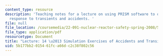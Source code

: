 ```yaml
---
content_type: resource
description: 'Teaching notes for a lecture on using PRISM software to observe plant
  response to transients and accidents. '
file: null
file_location: /coursemedia/22-091-nuclear-reactor-safety-spring-2008/5b177bb2015461fca66dc2c38f802c56_MIT22_091S08_lec14note.pdf
file_type: application/pdf
resourcetype: Document
title: "Lecture: 14 \u2013 Simulation Exercises of Accidents and Transients"
uid: 5b177bb2-0154-61fc-a66d-c2c38f802c56
---
```

